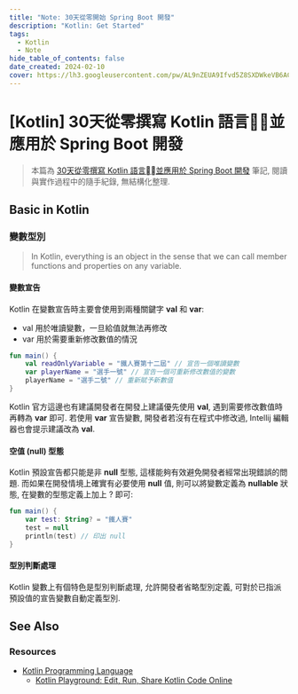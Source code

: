 ```yaml
---
title: "Note: 30天從零開始 Spring Boot 開發"
description: "Kotlin: Get Started"
tags:
  - Kotlin
  - Note
hide_table_of_contents: false
date_created: 2024-02-10
cover: https://lh3.googleusercontent.com/pw/AL9nZEUA9Ifvd5Z8SXDWkeVB6AC4MPGwnXaL6kBXNPoXwOQQ2jOcZ1Jw_0p8TKK8C3ZX0e67_FOY15eDrm7aaXSQJcKtoUzC80SAQEHsaBy6qS2AqNNs5VUFNXBKm439y_1wkvmDl-PnL8ReojnIumNlEvOXBg=w800-no?authuser=0
---
```


[Kotlin] 30天從零撰寫 Kotlin 語言並應用於 Spring Boot 開發
====================

> 本篇為 [30天從零撰寫 Kotlin 語言並應用於 Spring Boot 開發](https://ithelp.ithome.com.tw/users/20121179/ironman/3005) 筆記, 閱讀與實作過程中的隨手紀錄, 無結構化整理.


Basic in Kotlin
---------------

### 變數型別 ###

> In Kotlin, everything is an object in the sense that we can call member functions and properties on any variable.

#### 變數宣告 ####

Kotlin 在變數宣告時主要會使用到兩種關鍵字 __val__ 和 __var__:

- val 用於唯讀變數，一旦給值就無法再修改
- var 用於需要重新修改數值的情況

```kotlin
fun main() {
	val readOnlyVariable = "鐵人賽第十二屆" // 宣告一個唯讀變數
	var playerName = "選手一號" // 宣告一個可重新修改數值的變數
	playerName = "選手二號" // 重新賦予新數值
}
```

Kotlin 官方這邊也有建議開發者在開發上建議優先使用 __val__, 遇到需要修改數值時再轉為 __var__ 即可.
若使用 __var__ 宣告變數, 開發者若沒有在程式中修改過, Intellij 編輯器也會提示建議改為 __val__.

#### 空值 (null) 型態 ####

Kotlin 預設宣告都只能是非 __null__ 型態, 這樣能夠有效避免開發者經常出現錯誤的問題.
而如果在開發情境上確實有必要使用 __null__ 值, 則可以將變數定義為 __nullable__ 狀態, 在變數的型態定義上加上 ? 即可:

```kotlin
fun main() {
    var test: String? = "鐵人賽"
    test = null
    println(test) // 印出 null
}
```

#### 型別判斷處理 ####

Kotlin 變數上有個特色是型別判斷處理, 允許開發者省略型別定義, 可對於已指派預設值的宣告變數自動定義型別.



See Also
--------

### Resources

- [Kotlin Programming Language](https://kotlinlang.org/)
	- [Kotlin Playground: Edit, Run, Share Kotlin Code Online](https://play.kotlinlang.org/)
